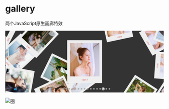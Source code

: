 # gallery
两个JavaScript原生画廊特效


![散列](https://github.com/Y-qwq/gallery/blob/master/%E6%95%A3%E5%88%97.png)


![圈](https://github.com/Y-qwq/gallery/blob/master/%E5%9C%88.png)
